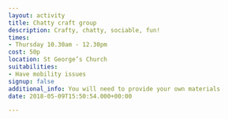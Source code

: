 ```yaml
---
layout: activity
title: Chatty craft group
description: Crafty, chatty, sociable, fun!
times:
- Thursday 10.30am - 12.30pm
cost: 50p
location: St George’s Church
suitabilities:
- Have mobility issues
signup: false
additional_info: You will need to provide your own materials
date: 2018-05-09T15:50:54.000+00:00

---
```

